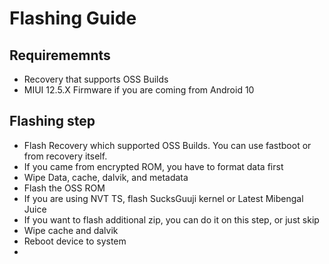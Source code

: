 # Flashing Guide

## Requirememnts
- Recovery that supports OSS Builds
- MIUI 12.5.X Firmware if you are coming from Android 10

## Flashing step
- Flash Recovery which supported OSS Builds. You can use fastboot or from recovery itself.
- If you came from encrypted ROM, you have to format data first
- Wipe Data, cache, dalvik, and metadata
- Flash the OSS ROM
- If you are using NVT TS, flash SucksGuuji kernel or Latest Mibengal Juice
- If you want to flash additional zip, you can do it on this step, or just skip
- Wipe cache and dalvik
- Reboot device to system
- 
